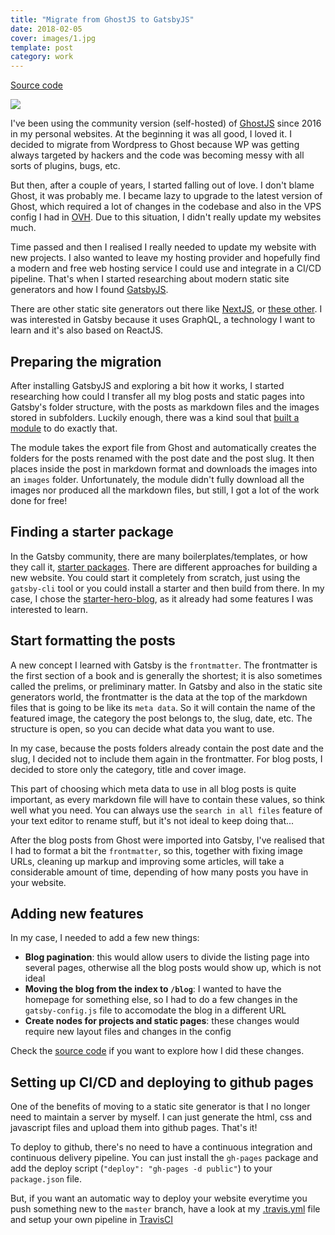 ```yaml
---
title: "Migrate from GhostJS to GatsbyJS"
date: 2018-02-05
cover: images/1.jpg
template: post
category: work
---
```


<p class="align-center">
<a class="btn icon icon-external" href="https://github.com/gazpachu/joanmira" target="_blank">Source code</a>
</p>

![](/blog/migrate-from-ghostjs-to-gatsbyjs/images/1.jpg)

I've been using the community version (self-hosted) of [GhostJS](http://ghost.org) since 2016 in my personal websites. At the beginning it was all good, I loved it. I decided to migrate from Wordpress to Ghost because WP was getting always targeted by hackers and the code was becoming messy with all sorts of plugins, bugs, etc.

But then, after a couple of years, I started falling out of love. I don't blame Ghost, it was probably me. I became lazy to upgrade to the latest version of Ghost, which required a lot of changes in the codebase and also in the VPS config I had in [OVH](http://ovh.es). Due to this situation, I didn't really update my websites much.

Time passed and then I realised I really needed to update my website with new projects. I also wanted to leave my hosting provider and hopefully find a modern and free web hosting service I could use and integrate in a CI/CD pipeline. That's when I started researching about modern static site generators and how I found [GatsbyJS](http://gatsbyjs.org).

There are other static site generators out there like [NextJS](https://nextjs.org/), or [these other](https://www.netlify.com/blog/2017/05/25/top-ten-static-site-generators-of-2017/). I was interested in Gatsby because it uses GraphQL, a technology I want to learn and it's also based on ReactJS.

## Preparing the migration

After installing GatsbyJS and exploring a bit how it works, I started researching how could I transfer all my blog posts and static pages into Gatsby's folder structure, with the posts as markdown files and the images stored in subfolders. Luckily enough, there was a kind soul that [built a module](https://github.com/InsidersByte/ghost-to-gatsby) to do exactly that.

The module takes the export file from Ghost and automatically creates the folders for the posts renamed with the post date and the post slug. It then places inside the post in markdown format and downloads the images into an `images` folder. Unfortunately, the module didn't fully download all the images nor produced all the markdown files, but still, I got a lot of the work done for free!

## Finding a starter package

In the Gatsby community, there are many boilerplates/templates, or how they call it, [starter packages](https://www.gatsbyjs.org/starters/?v=2). There are different approaches for building a new website. You could start it completely from scratch, just using the `gatsby-cli` tool or you could install a starter and then build from there. In my case, I chose the [starter-hero-blog](https://github.com/greglobinski/gatsby-starter-hero-blog), as it already had some features I was interested to learn.

## Start formatting the posts

A new concept I learned with Gatsby is the `frontmatter`. The frontmatter is the first section of a book and is generally the shortest; it is also sometimes called the prelims, or preliminary matter. In Gatsby and also in the static site generators world, the frontmatter is the data at the top of the markdown files that is going to be like its `meta data`. So it will contain the name of the featured image, the category the post belongs to, the slug, date, etc. The structure is open, so you can decide what data you want to use.

In my case, because the posts folders already contain the post date and the slug, I decided not to include them again in the frontmatter. For blog posts, I decided to store only the category, title and cover image.

This part of choosing which meta data to use in all blog posts is quite important, as every markdown file will have to contain these values, so think well what you need. You can always use the `search in all files` feature of your text editor to rename stuff, but it's not ideal to keep doing that...

After the blog posts from Ghost were imported into Gatsby, I've realised that I had to format a bit the `frontmatter`, so this, together with fixing image URLs, cleaning up markup and improving some articles, will take a considerable amount of time, depending of how many posts you have in your website.

## Adding new features

In my case, I needed to add a few new things:

- **Blog pagination**: this would allow users to divide the listing page into several pages, otherwise all the blog posts would show up, which is not ideal
- **Moving the blog from the index to `/blog`**: I wanted to have the homepage for something else, so I had to do a few changes in the `gatsby-config.js` file to accomodate the blog in a different URL
- **Create nodes for projects and static pages**: these changes would require new layout files and changes in the config

Check the [source code](https://github.com/gazpachu/joanmira) if you want to explore how I did these changes.

## Setting up CI/CD and deploying to github pages

One of the benefits of moving to a static site generator is that I no longer need to maintain a server by myself. I can just generate the html, css and javascript files and upload them into github pages. That's it!

To deploy to github, there's no need to have a continuous integration and continuous delivery pipeline. You can just install the `gh-pages` package and add the deploy script (`"deploy": "gh-pages -d public"`) to your `package.json` file.

But, if you want an automatic way to deploy your website everytime you push something new to the `master` branch, have a look at my [.travis.yml](https://github.com/gazpachu/joanmira/blob/master/.travis.yml) file and setup your own pipeline in [TravisCI](http://travis-ci.org)
